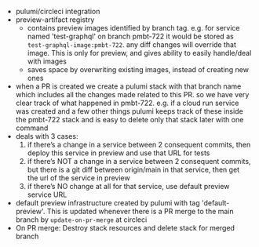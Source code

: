 * pulumi/circleci integration
* preview-artifact registry
  * contains preview images identified by branch tag. e.g. for service named 'test-graphql' on branch pmbt-722 it would be stored as `test-graphql-image:pmbt-722`. any diff changes will override that image. This is only for preview, and gives ability to easily handle/deal with images
  * saves space by overwriting existing images, instead of creating new ones
* when a PR is created we create a pulumi stack with that branch name which includes all the changes made related to this PR. so we have very clear track of what happened in pmbt-722. e.g. if a cloud run service was created and a few other things pulumi keeps track of these inside the pmbt-722 stack and is easy to delete only that stack later with one command
* deals with 3 cases:
  1. if there’s a change in a service between 2 consequent commits, then deploy this service in preview and use that URL for tests
  2. if there’s NOT a change in a service between 2 consequent commits, but there is a git diff between origin/main in that service, then get the url of the service in preview
  3. if there’s NO change at all for that service, use default preview service URL
* default preview infrastructure created by pulumi with tag 'default-preview'. This is updated whenever there is a PR merge to the main branch by `update-on-pr-merge` at circleci
* On PR merge: Destroy stack resources and delete stack for merged branch
